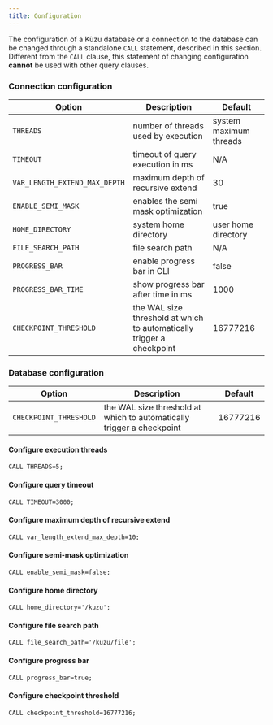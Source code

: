 ```yaml
---
title: Configuration
---
```


The configuration of a Kùzu database or a connection to the database can be changed through a standalone `CALL`
statement, described in this section. Different from the `CALL` clause, this statement of changing
configuration **cannot** be used with other query clauses.

### Connection configuration
| Option | Description | Default |
| ----------- | --------------- | ------ |
| `THREADS` | number of threads used by execution | system maximum threads |
| `TIMEOUT` | timeout of query execution in ms | N/A |
| `VAR_LENGTH_EXTEND_MAX_DEPTH` | maximum depth of recursive extend | 30 |
| `ENABLE_SEMI_MASK` | enables the semi mask optimization | true |
| `HOME_DIRECTORY`| system home directory | user home directory |
| `FILE_SEARCH_PATH`| file search path | N/A |
| `PROGRESS_BAR` | enable progress bar in CLI  | false |
| `PROGRESS_BAR_TIME` | show progress bar after time in ms  | 1000 |
| `CHECKPOINT_THRESHOLD` | the WAL size threshold at which to automatically trigger a checkpoint | 16777216 |

### Database configuration
| Option | Description | Default |
| ----------- | --------------- | ------ |
| `CHECKPOINT_THRESHOLD` | the WAL size threshold at which to automatically trigger a checkpoint | 16777216 |


#### Configure execution threads
```cypher
CALL THREADS=5;
```

#### Configure query timeout

```cypher
CALL TIMEOUT=3000;
```

#### Configure maximum depth of recursive extend

```cypher
CALL var_length_extend_max_depth=10;
```

#### Configure semi-mask optimization

```cypher
CALL enable_semi_mask=false;
```

#### Configure home directory
```cypher
CALL home_directory='/kuzu';
```

#### Configure file search path
```cypher
CALL file_search_path='/kuzu/file';
```

#### Configure progress bar
```cypher
CALL progress_bar=true;
```

#### Configure checkpoint threshold
```cypher
CALL checkpoint_threshold=16777216;
```